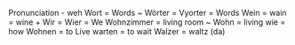 Pronunciation - weh
Wort = Words ~
Wörter = Vyorter = Words
Wein = wain = wine +
Wir = Wier = We
Wohnzimmer = living room ~
Wohn = living
wie = how
Wohnen = to Live
warten = to wait
Walzer = waltz (da)